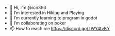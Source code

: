 - 👋 Hi, I’m @ron393
- 👀 I’m interested in Hiking and Playing
- 🌱 I’m currently learning to program in godot
- 💞️ I’m collaborating on poker
- 📫 How to reach me https://discord.gg/zWY4tvKY


